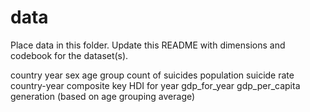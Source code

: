 # data

Place data in this folder. Update this README with dimensions and codebook for the dataset(s).

country
year
sex
age group
count of suicides
population
suicide rate
country-year composite key
HDI for year
gdp_for_year
gdp_per_capita
generation (based on age grouping average)